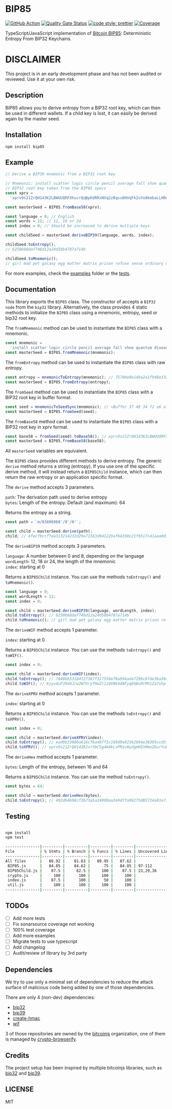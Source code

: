 # BIP85

[![GitHub Action](https://github.com/AndreasGassmann/bip85/workflows/Build%2C%20Test%20and%20Analyze/badge.svg)](https://github.com/AndreasGassmann/bip85/actions?query=workflow%3A%22Build%2C+Test+and+Analyze%22+branch%3Amain)
[![Quality Gate Status](https://sonarcloud.io/api/project_badges/measure?project=AndreasGassmann_bip85&metric=alert_status)](https://sonarcloud.io/dashboard?id=AndreasGassmann_bip85)
[![code style: prettier](https://img.shields.io/badge/code_style-prettier-ff69b4.svg?style=flat-square)](https://github.com/prettier/prettier)
[![Coverage](https://sonarcloud.io/api/project_badges/measure?project=AndreasGassmann_bip85&metric=coverage)](https://sonarcloud.io/dashboard?id=AndreasGassmann_bip85)

TypeScript/JavaScript implementation of [Bitcoin BIP85](https://github.com/bitcoin/bips/blob/master/bip-0085.mediawiki): Deterministic Entropy From BIP32 Keychains.

# DISCLAIMER

This project is in an early development phase and has not been audited or reviewed. Use it at your own risk.

## Description

BIP85 allows you to derive entropy from a BIP32 root key, which can then be used in different wallets. If a child key is lost, it can easily be derived again by the master seed.

## Installation

```
npm install bip85
```

## Example

```typescript
// Derive a BIP39 mnemonic from a BIP32 root key

// Mnemonic: install scatter logic circle pencil average fall shoe quantum disease suspect usage
// BIP32 root key taken from the BIP85 specs
const xprv =
  'xprv9s21ZrQH143K2LBWUUQRFXhucrQqBpKdRRxNVq2zBqsx8HVqFk2uYo8kmbaLLHRdqtQpUm98uKfu3vca1LqdGhUtyoFnCNkfmXRyPXLjbKb';

const masterSeed = BIP85.fromBase58(xprv);

const language = 0; // English
const words = 12; // 12, 18 or 24
const index = 0; // Should be increased to derive multiple keys

const childSeed = masterSeed.deriveBIP39(language, words, index);

childSeed.toEntropy();
// 6250b68daf746d12a24d58b4787a714b

childSeed.toMnemonic();
// girl mad pet galaxy egg matter matrix prison refuse sense ordinary nose
```

For more examples, check the [examples](/examples/) folder or the [tests](/test/).

## Documentation

This library exports the `BIP85` class. The constructor of accepts a `BIP32 node` from the `bip32` library. Alternatively, the class provides 4 static methods to initialize the `BIP85` class using a mnemonic, entropy, seed or bip32 root key.

The `fromMnemonic` method can be used to instantiate the `BIP85` class with a mnemonic.

```typescript
const mnemonic =
  'install scatter logic circle pencil average fall shoe quantum disease suspect usage'; // Mnemonic
const masterSeed = BIP85.fromMnemonic(mnemonic);
```

The `fromEntropy` method can be used to instantiate the `BIP85` class with raw entropy.

```typescript
const entropy = mnemonicToEntropy(mnemonic); // 75780e0e149a2a1f948e33af47e36b77
const masterSeed = BIP85.fromEntropy(entropy);
```

The `fromSeed` method can be used to instantiate the `BIP85` class with a BIP32 root key in buffer format.

```typescript
const seed = mnemonicToSeedSync(mnemonic); // <Buffer 37 48 34 72 a6 af 7f d1 07 fb 5f 5a aa a7 bd dc 89 69 03 53 36 92 29 77 1c 32 81 2f 71 12 07 c8 73 98 a8 d4 4c fc 76 3a 81 85 ff 34 62 72 e8 f1 45 51 ... 14 more bytes>
const masterSeed = BIP85.fromSeed(seed);
```

The `fromBase58` method can be used to instantiate the `BIP85` class with a BIP32 root key in xprv format.

```typescript
const base58 = fromSeed(seed).toBase58(); // xprv9s21ZrQH143K2LBWUUQRFXhucrQqBpKdRRxNVq2zBqsx8HVqFk2uYo8kmbaLLHRdqtQpUm98uKfu3vca1LqdGhUtyoFnCNkfmXRyPXLjbKb
const masterSeed = BIP85.fromBase58(base58);
```

All `masterSeed` variables are equivalent.

The `BIP85` class provides different methods to derive entropy. The generic `derive` method returns a string (entropy). If you use one of the specific derive method, it will instead return a `BIP85Child` instance, which can then return the raw entropy or an application specific format.

The `derive` method accepts 3 parameters.

`path`: The derivation path used to derive entropy  
`bytes`: Length of the entropy. Default (and maximum): 64

Returns the entropy as a string.

```typescript
const path = `m/83696968'/0'/0'`;

const child = masterSeed.derive(path);
child; // efecfbccffea313214232d29e71563d941229afb4338c21f9517c41aaa0d16f00b83d2a09ef747e7a64e8e2bd5a14869e693da66ce94ac2da570ab7ee48618f7
```

The `deriveBIP39` method accepts 3 parameters.

`language`: A number between 0 and 8, depending on the language  
`wordLength`: 12, 18 or 24, the length of the mnemonic  
`index`: starting at 0

Returns a `BIP85Child` instance. You can use the methods `toEntropy()` and `toMnemonic()`.

```typescript
const language = 0;
const wordLength = 12;
const index = 0;

const child = masterSeed.deriveBIP39(language, wordLength, index);
child.toEntropy(); // 6250b68daf746d12a24d58b4787a714b
child.toMnemonic(); // girl mad pet galaxy egg matter matrix prison refuse sense ordinary nose
```

The `deriveWIF` method accepts 1 parameter.

`index`: starting at 0

Returns a `BIP85Child` instance. You can use the methods `toEntropy()` and `toWIF()`.

```typescript
const index = 0;

const child = masterSeed.deriveWIF(index);
child.toEntropy(); // 7040bb53104f27367f317558e78a994ada7296c6fde36a364e5baf206e502bb1
child.toWIF(); // Kzyv4uF39d4Jrw2W7UryTHwZr1zQVNk4dAFyqE6BuMrMh1Za7uhp
```

The `deriveXPRV` method accepts 1 parameter.

`index`: starting at 0

Returns a `BIP85Child` instance. You can use the methods `toEntropy()` and `toXPRV()`.

```typescript
const index = 0;

const child = masterSeed.deriveXPRV(index);
child.toEntropy(); // ead0b33988a616cf6a497f1c169d9e92562604e38305ccd3fc96f2252c177682
child.toXPRV(); // xprv9s21ZrQH143K2srSbCSg4m4kLvPMzcWydgmKEnMmoZUurYuBuYG46c6P71UGXMzmriLzCCBvKQWBUv3vPB3m1SATMhp3uEjXHJ42jFg7myX
```

The `deriveHex` method accepts 1 parameter.

`bytes`: Length of the entropy, between 16 and 64

Returns a `BIP85Child` instance. You can use the method `toEntropy()`.

```typescript
const bytes = 64;

const child = masterSeed.deriveHex(bytes);
child.toEntropy(); // 492db4698cf3b73a5a24998aa3e9d7fa96275d85724a91e71aa2d645442f878555d078fd1f1f67e368976f04137b1f7a0d19232136ca50c44614af72b5582a5c
```

## Testing

```bash

npm install
npm test

---------------|---------|----------|---------|---------|-------------------
File           | % Stmts | % Branch | % Funcs | % Lines | Uncovered Line #s
---------------|---------|----------|---------|---------|-------------------
All files      |   86.92 |    81.63 |   80.95 |   87.62 |
 BIP85.js      |   84.85 |    84.62 |      75 |   84.85 | 97-112
 BIP85Child.js |    87.5 |     62.5 |     100 |    87.5 | 23,29,36
 crypto.js     |     100 |      100 |     100 |     100 |
 index.js      |    87.5 |      100 |      50 |     100 |
 util.js       |     100 |      100 |     100 |     100 |
---------------|---------|----------|---------|---------|-------------------

```

## TODOs

- [ ] Add more tests
- [ ] Fix sonarsource coverage not working
- [ ] 100% test coverage
- [ ] Add more examples
- [ ] Migrate tests to use typescript
- [ ] Add changelog
- [ ] Audit/review of library by 3rd party

## Dependencies

We try to use only a minimal set of dependencies to reduce the attack surface of malicious code being added by one of those dependencies.

There are only 4 (non-dev) dependencies:

- [bip32](https://www.npmjs.com/package/bip32)
- [bip39](https://www.npmjs.com/package/bip39)
- [create-hmac](https://www.npmjs.com/package/create-hmac)
- [wif](https://www.npmjs.com/package/wif)

3 of those repositories are owned by the [bitcoinjs](https://github.com/bitcoinjs) organization, one of them is managed by [crypto-browserify](https://github.com/crypto-browserify).

## Credits

The project setup has been inspired by multiple bitcoinjs libraries, such as [bip32](https://www.npmjs.com/package/bip32) and [bip39](https://www.npmjs.com/package/bip39).

## LICENSE

MIT
